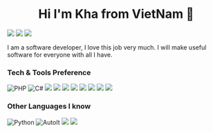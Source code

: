 <h1 align="center">Hi I'm Kha from VietNam 👋</h1>

[<img src = "https://img.shields.io/badge/facebook-%231877F2.svg?&style=for-the-badge&logo=facebook&logoColor=white">](https://www.facebook.com/kha1999)
[![](https://img.shields.io/badge/-Telegram-0088CC?style=for-the-badge&logo=Telegram&logoColor=white)](https://t.me/hkit9x)
[<img src ="https://img.shields.io/badge/Website-pk-%23.svg?&style=for-the-badge&logo=&logoColor=white%22">](https://bkit9x.github.io/)


I am a software developer, I love this job very much. I will make useful software for everyone with all I have.

### Tech & Tools Preference

![PHP](https://img.shields.io/badge/PHP-777BB4?logo=php&logoColor=white)
![C#](https://img.shields.io/badge/C%23-239120?logo=c-sharp&logoColor=white)
<img src = "https://img.shields.io/badge/-HTML5-E34F26?style=flat&logo=html5&logoColor=white">
<img src = "https://img.shields.io/badge/-CSS3-1572B6?style=flat&logo=css3&logoColor=white">
<img src="https://img.shields.io/badge/-Bootstrap-563D7C?style=flat&logo=bootstrap&logoColor=white">
<img src="https://img.shields.io/badge/-JavaScript-eed718?style=flat&logo=javascript&logoColor=ffffff">
<img src="https://img.shields.io/badge/-MySQL-F29111?style=flat&logo=mysql&logoColor=FFFFFF">
<img src="http://img.shields.io/badge/-Git-F1502F?style=flat&logo=git&logoColor=FFFFFF">
<img src="http://img.shields.io/badge/-Github-000000?style=flat&logo=github&logoColor=FFFFFF">
<img src="http://img.shields.io/badge/-VS%20Code-007ACC?style=flat&logo=visual%20studio%20code&logoColor=white">

### Other Languages I know
![Python](https://img.shields.io/badge/Python-3776AB?logo=python&logoColor=white)
![AutoIt](https://img.shields.io/badge/AutoIt-1C3552?logo=autoit&logoColor=white)
<img src="http://img.shields.io/badge/-Java-F89820?style=flat&logo=java&logoColor=white">
<img src="https://img.shields.io/badge/-C%20&%20C++-659ad2?style=flat&logo=c%2B%2B&logoColor=ffffff">

